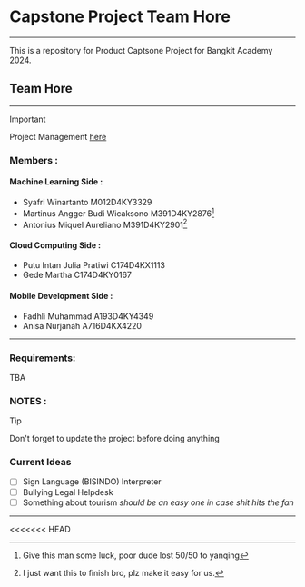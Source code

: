# Capstone Project Team Hore
---

This is a repository for Product Captsone Project for Bangkit Academy 2024. 

## Team Hore

---
> [!IMPORTANT]
> Project Management [here](https://fadhlimhd2020s-team.monday.com/docs/1861792425)

### Members :

#### Machine Learning Side :
  - Syafri Winartanto M012D4KY3329
  - Martinus Angger Budi Wicaksono M391D4KY2876[^1]
  - Antonius Miquel Aureliano M391D4KY2901[^2]


#### Cloud Computing Side :
  - Putu Intan Julia Pratiwi C174D4KX1113
  - Gede Martha C174D4KY0167

#### Mobile Development Side : 
  - Fadhli Muhammad A193D4KY4349
  - Anisa Nurjanah A716D4KX4220


---
### Requirements:

TBA

### NOTES :

> [!TIP]
> Don't forget to update the project before doing anything

### Current Ideas
- [ ] Sign Language (BISINDO) Interpreter
- [ ] Bullying Legal Helpdesk
- [ ] Something about tourism *should be an easy one in case shit hits the fan*

---
<<<<<<< HEAD
[^1]: Give this man some luck, poor dude lost 50/50 to yanqing
[^2]: I just want this to finish bro, plz make it easy for us.

